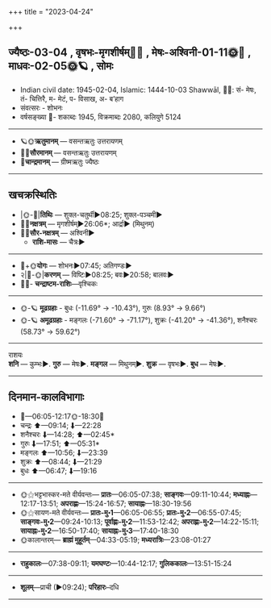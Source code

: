 +++
title = "2023-04-24"

+++
## ज्यैष्ठः-03-04  ,  वृषभः-मृगशीर्षम्🌛🌌  ,  मेषः-अश्विनी-01-11🌞🌌  ,  माधवः-02-05🌞🪐  ,  सोमः
- Indian civil date: 1945-02-04, Islamic: 1444-10-03 Shawwāl, 🌌🌞: सं- मेषः, तं- चित्तिरै, म- मेटं, प- विसाख, अ- ब’हाग
- संवत्सरः - शोभनः
- वर्षसङ्ख्या 🌛- शकाब्दः 1945, विक्रमाब्दः 2080, कलियुगे 5124
___________________
- 🪐🌞**ऋतुमानम्** — वसन्तऋतुः उत्तरायणम्
- 🌌🌞**सौरमानम्** — वसन्तऋतुः उत्तरायणम्
- 🌛**चान्द्रमानम्** — ग्रीष्मऋतुः ज्यैष्ठः
___________________


## खचक्रस्थितिः
- |🌞-🌛|**तिथिः** — शुक्ल-चतुर्थी►08:25; शुक्ल-पञ्चमी►  
- 🌌🌛**नक्षत्रम्** — मृगशीर्षम्►26:06*; आर्द्रा► (मिथुनम्)  
- 🌌🌞**सौर-नक्षत्रम्** — अश्विनी►  
  - **राशि-मासः** — चैत्रः► 
___________________
- 🌛+🌞**योगः** — शोभनः►07:45; अतिगण्डः►  
- २|🌛-🌞|**करणम्** — विष्टिः►08:25; बवः►20:58; बालवः►  
- 🌌🌛- **चन्द्राष्टम-राशिः**—वृश्चिकः  
___________________
- 🌞-🪐 **मूढग्रहाः** - बुधः (-11.69° → -10.43°), गुरुः (8.93° → 9.66°)
- 🌞-🪐 **अमूढग्रहाः** - मङ्गलः (-71.60° → -71.17°), शुक्रः (-41.20° → -41.36°), शनैश्चरः (58.73° → 59.62°)
___________________
राशयः  
**शनि** — कुम्भः►. **गुरु** — मेषः►. **मङ्गल** — मिथुनम्►. **शुक्र** — वृषभः►. **बुध** — मेषः►. 
___________________


## दिनमान-कालविभागाः
- 🌅—06:05-12:17🌞-18:30🌇  
- चन्द्रः ⬆—09:14; ⬇—22:28  
- शनैश्चरः ⬇—14:28; ⬆—02:45*  
- गुरुः ⬇—17:51; ⬆—05:31*  
- मङ्गलः ⬆—10:56; ⬇—23:39  
- शुक्रः ⬆—08:44; ⬇—21:29  
- बुधः ⬆—06:47; ⬇—19:16  
___________________
- 🌞⚝भट्टभास्कर-मते वीर्यवन्तः— **प्रातः**—06:05-07:38; **साङ्गवः**—09:11-10:44; **मध्याह्नः**—12:17-13:51; **अपराह्णः**—15:24-16:57; **सायाह्नः**—18:30-19:56  
- 🌞⚝सायण-मते वीर्यवन्तः— **प्रातः-मु॰1**—06:05-06:55; **प्रातः-मु॰2**—06:55-07:45; **साङ्गवः-मु॰2**—09:24-10:13; **पूर्वाह्णः-मु॰2**—11:53-12:42; **अपराह्णः-मु॰2**—14:22-15:11; **सायाह्नः-मु॰2**—16:50-17:40; **सायाह्नः-मु॰3**—17:40-18:30  
- 🌞कालान्तरम्— **ब्राह्मं मुहूर्तम्**—04:33-05:19; **मध्यरात्रिः**—23:08-01:27  
___________________
- **राहुकालः**—07:38-09:11; **यमघण्टः**—10:44-12:17; **गुलिककालः**—13:51-15:24  
___________________
- **शूलम्**—प्राची (►09:24); **परिहारः**–दधि  
___________________
